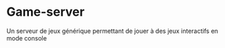 # Game-server
Un serveur de jeux générique permettant de jouer à des jeux interactifs en mode console
